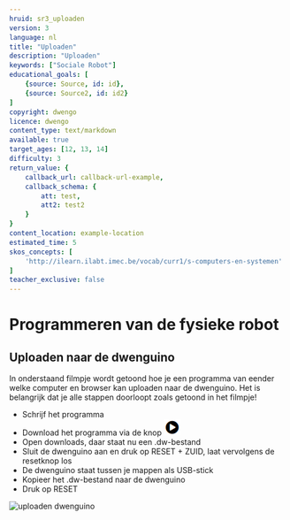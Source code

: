 ```yaml
---
hruid: sr3_uploaden
version: 3
language: nl
title: "Uploaden"
description: "Uploaden"
keywords: ["Sociale Robot"]
educational_goals: [
    {source: Source, id: id}, 
    {source: Source2, id: id2}
]
copyright: dwengo
licence: dwengo
content_type: text/markdown
available: true
target_ages: [12, 13, 14]
difficulty: 3
return_value: {
    callback_url: callback-url-example,
    callback_schema: {
        att: test,
        att2: test2
    }
}
content_location: example-location
estimated_time: 5
skos_concepts: [
    'http://ilearn.ilabt.imec.be/vocab/curr1/s-computers-en-systemen'
]
teacher_exclusive: false
---
```

# Programmeren van de fysieke robot
## Uploaden naar de dwenguino

In onderstaand filmpje wordt getoond hoe je een programma van eender welke computer en browser kan uploaden naar de dwenguino.
Het is belangrijk dat je alle stappen doorloopt zoals getoond in het filmpje!

* Schrijf het programma
* Download het programma via de knop ![alt](embed/menu_uploaddwenguino.png "menu download")
* Open downloads, daar staat nu een .dw-bestand
* Sluit de dwenguino aan en druk op RESET + ZUID, laat vervolgens de resetknop los
* De dwenguino staat tussen je mappen als USB-stick
* Kopieer het .dw-bestand naar de dwenguino
* Druk op RESET

![](@youtube/https://www.youtube.com/embed/VpAXLlT_JP0 "uploaden dwenguino")